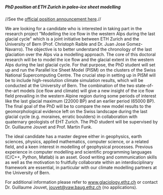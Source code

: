 ##### PhD position at ETH Zurich in paleo-ice sheet modelling

//See the [ official position announcement
here](https://apply.refline.ch/845721/4181/pub/1/index.html).//

We are looking for a candidate who is interested in taking part in the
research project "Modelling the ice flow in the western Alps during the
last glacial cycle" which is a joint initiative between ETH Zurich and
the University of Bern (Prof. Christoph Raible and Dr. Juan Jose
Gomez-Navarro). The objective is to better understand the chronology of
the last glaciation over the Alps via a modelling approach. The core of
this doctoral research will be to model the ice flow and the glacial
extent in the western Alps during the last glacial cycle. For that
purpose, the PhD student will set up and run the Parallel Ice Sheet
Model (PISM) on the clusters of the Swiss National Supercomputing
Centre. The crucial step in setting up in PISM will be to include
high-resolution climate simulation results, which will be conducted at
the University of Bern. The combination of the two state-of-the-art
models (ice flow and climate) will give a new insight of the ice flow
field prevailing in the western Alpine region during some periods of
interest like the last glacial maximum (22000 BP) and an earlier period
(65000 BP). The final goal of the PhD will be to compare the new model
results to the geomorphological evidence left on the Swiss landscape
during the last glacial cycle (e.g. moraines, erratic boulders) in
collaboration with quaternary geologists of EHT Zurich. The PhD student
will be supervised by Dr. Guillaume Jouvet and Prof. Martin Funk.

The ideal candidate has a master degree either in geophysics, earth
sciences, physics, applied mathematics, computer science, or a related
field, and a keen interest in modelling of geophysical processes.
Previous experience in computer modelling and scientific programming
languages (C/C++, Python, Matlab) is an asset. Good writing and
communication skills as well as the motivation to fruitfully collaborate
within an interdisciplinary framework are essential, in particular with
our climate modelling partners at the University of Bern.

For additional information please refer to www.glaciology.ethz.ch or
contact Dr. Guillaume Jouvet, jouvet@vaw.baug.ethz.ch (no
applications).
